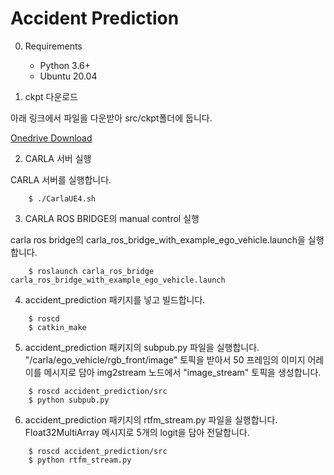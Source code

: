 # Accident Prediction


0. Requirements
    * Python 3.6+
    * Ubuntu 20.04


1. ckpt 다운로드

아래 링크에서 파일을 다운받아 src/ckpt폴더에 둡니다.

[Onedrive Download](https://kaistackr-my.sharepoint.com/:f:/g/personal/jihui_kaist_ac_kr/EhstzIDcWVpFjeLvU1A2FLkB-3o73V_0RseJ9jz5at9jqQ?e=uqm8O9)

2. CARLA 서버 실행

CARLA 서버를 실행합니다.

```
    $ ./CarlaUE4.sh
```


3. CARLA ROS BRIDGE의 manual control 실행

carla ros bridge의 carla_ros_bridge_with_example_ego_vehicle.launch을 실행합니다.

```
    $ roslaunch carla_ros_bridge carla_ros_bridge_with_example_ego_vehicle.launch
```


4. accident_prediction 패키지를 넣고 빌드합니다.

```
    $ roscd
    $ catkin_make
```


5. accident_prediction 패키지의 subpub.py 파일을 실행합니다. "/carla/ego_vehicle/rgb_front/image" 토픽을 받아서 50 프레임의 이미지 어레이를 메시지로 담아 img2stream 노드에서 "image_stream" 토픽을 생성합니다. 

```
    $ roscd accident_prediction/src
    $ python subpub.py
```


6. accident_prediction 패키지의 rtfm_stream.py 파일을 실행합니다. Float32MultiArray 메시지로 5개의 logit을 담아 전달합니다.

```
    $ roscd accident_prediction/src
    $ python rtfm_stream.py
```
